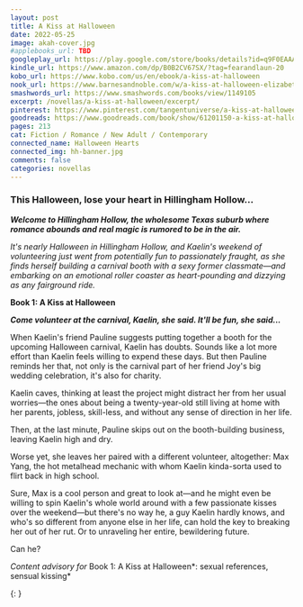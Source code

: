 ```yaml
---
layout: post
title: A Kiss at Halloween
date: 2022-05-25
image: akah-cover.jpg
#applebooks_url: TBD
googleplay_url: https://play.google.com/store/books/details?id=q9F0EAAAQBAJ
kindle_url: https://www.amazon.com/dp/B0B2CV67SX/?tag=fearandlaun-20
kobo_url: https://www.kobo.com/us/en/ebook/a-kiss-at-halloween
nook_url: https://www.barnesandnoble.com/w/a-kiss-at-halloween-elizabeth-myles/1141549182?ean=2940185753002
smashwords_url: https://www.smashwords.com/books/view/1149105
excerpt: /novellas/a-kiss-at-halloween/excerpt/
pinterest: https://www.pinterest.com/tangentuniverse/a-kiss-at-halloween/
goodreads: https://www.goodreads.com/book/show/61201150-a-kiss-at-halloween
pages: 213
cat: Fiction / Romance / New Adult / Contemporary
connected_name: Halloween Hearts
connected_img: hh-banner.jpg
comments: false
categories: novellas
---
```


### This Halloween, lose your heart in Hillingham Hollow...

***Welcome to Hillingham Hollow, the wholesome Texas suburb where romance abounds and real magic is rumored to be in the air.***

*It's nearly Halloween in Hillingham Hollow, and Kaelin's weekend of volunteering just went from potentially fun to passionately fraught, as she finds herself building a carnival booth with a sexy former classmate&mdash;and embarking on an emotional roller coaster as heart-pounding and dizzying as any fairground ride.*

**Book 1: A Kiss at Halloween**

***Come volunteer at the carnival, Kaelin, she said. It'll be fun, she said...***

When Kaelin's friend Pauline suggests putting together a booth for the upcoming Halloween carnival, Kaelin has doubts. Sounds like a lot more effort than Kaelin feels willing to expend these days. But then Pauline reminds her that, not only is the carnival part of her friend Joy's big wedding celebration, it's also for charity.

Kaelin caves, thinking at least the project might distract her from her usual worries&mdash;the ones about being a twenty-year-old still living at home with her parents, jobless, skill-less, and without any sense of direction in her life.

Then, at the last minute, Pauline skips out on the booth-building business, leaving Kaelin high and dry.

Worse yet, she leaves her paired with a different volunteer, altogether: Max Yang, the hot metalhead mechanic with whom Kaelin kinda-sorta used to flirt back in high school.

Sure, Max is a cool person and great to look at&mdash;and he might even be willing to spin Kaelin's whole world around with a few passionate kisses over the weekend&mdash;but there's no way he, a guy Kaelin hardly knows, and who's so different from anyone else in her life, can hold the key to breaking her out of her rut. Or to unraveling her entire, bewildering future.

Can he?

*Content advisory for* Book 1: A Kiss at Halloween*: sexual references, sensual kissing*

{: }

